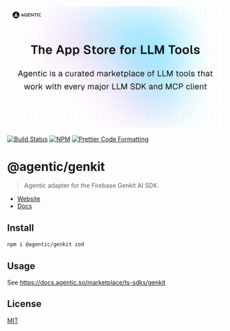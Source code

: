 <p align="center">
  <a href="https://agentic.so">
    <img alt="Agentic" src="/apps/web/public/agentic-social-image-light.jpg" width="640">
  </a>
</p>

<p>
  <a href="https://github.com/transitive-bullshit/agentic/actions/workflows/main.yml"><img alt="Build Status" src="https://github.com/transitive-bullshit/agentic/actions/workflows/main.yml/badge.svg" /></a>
  <a href="https://www.npmjs.com/package/@agentic/genkit"><img alt="NPM" src="https://img.shields.io/npm/v/@agentic/genkit.svg" /></a>
  <a href="https://prettier.io"><img alt="Prettier Code Formatting" src="https://img.shields.io/badge/code_style-prettier-brightgreen.svg" /></a>
</p>

# @agentic/genkit <!-- omit from toc -->

> Agentic adapter for the Firebase Genkit AI SDK.

- [Website](https://agentic.so)
- [Docs](https://docs.agentic.so/marketplace/ts-sdks/genkit)

## Install

```bash
npm i @agentic/genkit zod
```

## Usage

See https://docs.agentic.so/marketplace/ts-sdks/genkit

## License

[MIT](https://choosealicense.com/licenses/mit/)
